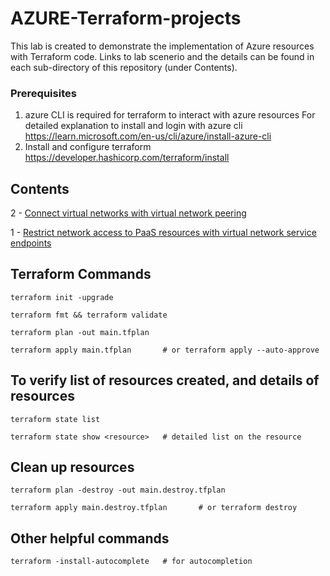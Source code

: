 # AZURE-Terraform-projects

This lab is created to demonstrate the implementation of Azure resources with Terraform code.
Links to lab scenerio and the details can be found in each sub-directory of this repository (under Contents).

### Prerequisites
1. azure CLI is required for terraform to interact with azure resources
   For detailed explanation to install and login with azure cli https://learn.microsoft.com/en-us/cli/azure/install-azure-cli
2. Install and configure terraform https://developer.hashicorp.com/terraform/install
   
## Contents

2 - [Connect virtual networks with virtual network peering](project-2/2-README.md)

1 - [Restrict network access to PaaS resources with virtual network service endpoints](project-1/1-README.md)

## Terraform Commands 
```
terraform init -upgrade

terraform fmt && terraform validate

terraform plan -out main.tfplan

terraform apply main.tfplan       # or terraform apply --auto-approve
```

## To verify list of resources created, and details of resources
```
terraform state list

terraform state show <resource>   # detailed list on the resource
```

## Clean up resources
```
terraform plan -destroy -out main.destroy.tfplan  

terraform apply main.destroy.tfplan       # or terraform destroy
```
 
## Other helpful commands
```
terraform -install-autocomplete   # for autocompletion
```

